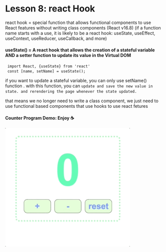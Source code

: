 # Lesson 8: react Hook
react hook = special function that allows functional components to use React features without writing class components (React v16.8) (if a function name starts with a use, it is likely to be a react hook: useState, useEffect, useContext, useReducer, useCallback, and more)

#### useState() = A react hook that allows the creation of a stateful variable AND a setter function to update its value in the Virtual DOM
```
 import React, {useState} from 'react'
 const [name, setName] = useState();
```

if you want to update a stateful variable, you can only use setName() function . with this function, you can `update and save the new value in state. and rerendering the page whenever the state updated.`

that means we no longer need to write a class component, we just need to use functional based components that use hooks to use react fetures


#### Counter Program Demo: Enjoy ☕️
<img src="counterdemo.gif" width="400">

